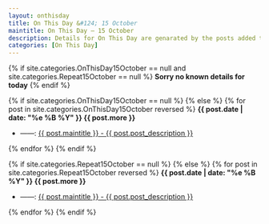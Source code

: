 ```yaml
---
layout: onthisday
title: On This Day &#124; 15 October
maintitle: On This Day — 15 October
description: Details for On This Day are genarated by the posts added to the website so the content is subject to changes/updates over time.
categories: [On This Day]
---
```


{% if site.categories.OnThisDay15October == null and site.categories.Repeat15October == null %}
<strong>Sorry no known details for today</strong>
{% endif %}

{% if site.categories.OnThisDay15October == null %}
{% else %}
{% for post in site.categories.OnThisDay15October reversed %}
<strong>{{ post.date | date: "%e %B %Y" }} {{ post.more }}</strong>
<ul>
<li> ——: <a href="{{ post.url }}">{{ post.maintitle }} - {{ post.post_description }}</a></li>
</ul>
{% endfor %}
{% endif %}

{% if site.categories.Repeat15October == null %}
{% else %}
{% for post in site.categories.Repeat15October reversed %}
<strong>{{ post.date | date: "%e %B %Y" }} {{ post.more }}</strong>
<ul>
<li> ——: <a href="{{ post.url }}">{{ post.maintitle }} - {{ post.post_description }}</a></li>
</ul>
{% endfor %}
{% endif %}
